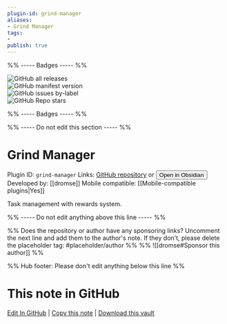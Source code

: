 ```yaml
---
plugin-id: grind-manager
aliases:
- Grind Manager
tags: 
- 
publish: true
---
```


%% ----- Badges ----- %%

![GitHub all releases](https://img.shields.io/github/downloads/dromse/obsidian-grind-manager/total?color=573E7A&logo=github&style=for-the-badge)   
![GitHub manifest version](https://img.shields.io/github/manifest-json/v/dromse/obsidian-grind-manager?color=573E7A&logo=github&style=for-the-badge)   
![GitHub issues by-label](https://img.shields.io/github/issues/dromse/obsidian-grind-manager/help%20wanted?color=573E7A&logo=github&style=for-the-badge)   
![GitHub Repo stars](https://img.shields.io/github/stars/dromse/obsidian-grind-manager?color=573E7A&logo=github&style=for-the-badge)

%% ----- Badges ----- %%

%% ----- Do not edit this section ----- %%

# Grind Manager

Plugin ID: `grind-manager`
Links: [GitHub repository](https://github.com/dromse/obsidian-grind-manager) or [<button id=HH>Open in Obsidian</button>](obsidian://show-plugin?id=grind-manager)
Developed by: [[dromse]]
Mobile compatible: [[Mobile-compatible plugins|Yes]]

Task management with rewards system.

%% ----- Do not edit anything above this line ----- %% 

%% Does the repository or author have any sponsoring links? Uncomment the next line and add them to the author's note. If they don't, please delete the placeholder tag: #placeholder/author %%
%% ![[dromse#Sponsor this author]] %%

%% Hub footer: Please don't edit anything below this line %%

# This note in GitHub

<span class="git-footer">[Edit In GitHub](https://github.dev/obsidian-community/obsidian-hub/blob/main/02%20-%20Community%20Expansions/02.05%20All%20Community%20Expansions/Plugins/grind-manager.md "git-hub-edit-note") | [Copy this note](https://raw.githubusercontent.com/obsidian-community/obsidian-hub/main/02%20-%20Community%20Expansions/02.05%20All%20Community%20Expansions/Plugins/grind-manager.md "git-hub-copy-note") | [Download this vault](https://github.com/obsidian-community/obsidian-hub/archive/refs/heads/main.zip "git-hub-download-vault") </span>
